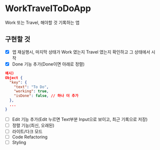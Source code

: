# WorkTravelToDoApp

Work 또는 Travel, 해야할 것 기록하는 앱

## 구현할 것

- [x] 앱 재실행시, 마지막 상태가 Work 였는지 Travel 였는지 확인하고 그 상태에서 시작
- [x] Done 기능 추가(Done이면 아래로 정렬)

```json
예시)
Object {
  "key": {
    "text": "To Do",
    "working": true,
    "isDone": false, // 하나 더 추가
  },
  ...
}
```

- [ ] Edit 기능 추가(Edit 누르면 Text부분 Input으로 보이고, 최근 기록으로 저장)
- [ ] 정렬 기능(최신, 오래된)
- [ ] 라이트/다크 모드
- [ ] Code Refactoring
- [ ] Styling
